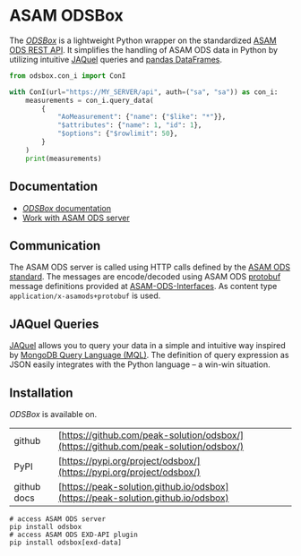 # ASAM ODSBox

The [*ODSBox*](https://peak-solution.github.io/odsbox) is a lightweight Python wrapper on the standardized [ASAM ODS REST API](https://www.asam.net/standards/detail/ods/wiki/).
It simplifies the handling of ASAM ODS data in Python by utilizing intuitive [JAQuel](https://peak-solution.github.io/odsbox/jaquel.html#examples) queries and [pandas DataFrames](https://pandas.pydata.org/).

``` python
from odsbox.con_i import ConI

with ConI(url="https://MY_SERVER/api", auth=("sa", "sa")) as con_i:
    measurements = con_i.query_data(
        {
            "AoMeasurement": {"name": {"$like": "*"}},
            "$attributes": {"name": 1, "id": 1},
            "$options": {"$rowlimit": 50},
        }
    )
    print(measurements)
```

## Documentation

* [*ODSBox* documentation](https://peak-solution.github.io/odsbox)
* [Work with ASAM ODS server](https://peak-solution.github.io/data_management_learning_path/ods/query-asam-server.html)

## Communication

The ASAM ODS server is called using HTTP calls defined by the [ASAM ODS standard](https://www.asam.net/standards/detail/ods/wiki/#TechnicalContent).
The messages are encode/decoded using ASAM ODS [protobuf](https://protobuf.dev/programming-guides/proto3/) message definitions provided at
[ASAM-ODS-Interfaces](https://github.com/asam-ev/ASAM-ODS-Interfaces). As content type `application/x-asamods+protobuf` is used.

## JAQuel Queries

[JAQuel](https://peak-solution.github.io/odsbox/jaquel.html#examples) allows you to query your data in a simple and intuitive way inspired
by [MongoDB Query Language (MQL)](https://www.mongodb.com/docs/manual/tutorial/query-documents/).
The definition of query expression as JSON easily integrates with the Python language – a win-win situation.

## Installation

*ODSBox* is available on.

|               |                                                                                      |
| :------------ | :----------------------------------------------------------------------------------- |
| github        | [https://github.com/peak-solution/odsbox/](https://github.com/peak-solution/odsbox/) |
| PyPI          | [https://pypi.org/project/odsbox/](https://pypi.org/project/odsbox/)                 |
| github docs   | [https://peak-solution.github.io/odsbox](https://peak-solution.github.io/odsbox)     |


```shell
# access ASAM ODS server
pip install odsbox
# access ASAM ODS EXD-API plugin
pip install odsbox[exd-data]
```
